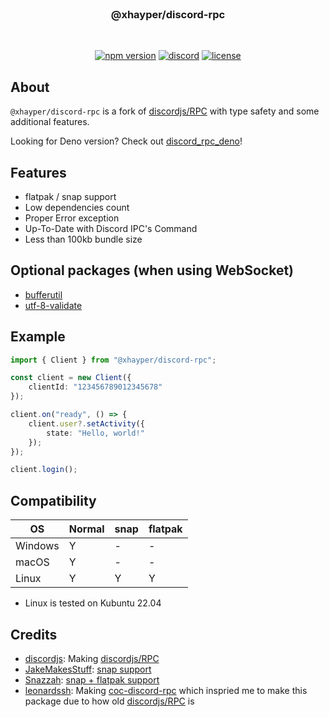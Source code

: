 <!-- markdownlint-disable -->
<div align="center">
    <br />
    <h3>@xhayper/discord-rpc</h3>
    <br />
    <p>
        <a href="https://www.npmjs.com/package/@xhayper/discord-rpc" target="_blank"><img src="https://img.shields.io/npm/v/@xhayper/discord-rpc.svg" alt="npm version"/></a>
        <a href="https://discord.com/invite/xTAR8nUs2g" target="_blank"><img src="https://img.shields.io/discord/965168309731487805.svg" alt="discord"/></a>
        <a href="https://github.com/xhayper/discord-rpc/blob/main/LICENSE" target="_blank"><img src="https://img.shields.io/github/license/xhayper/discord-rpc.svg" alt="license"/></a>
    </p>
</div>
<!-- markdownlint-enable -->

## About

`@xhayper/discord-rpc` is a fork of [discordjs/RPC](https://github.com/discordjs/RPC) with type safety and some additional features.

Looking for Deno version? Check out [discord_rpc_deno](https://github.com/xhayper/discord-rpc-deno)!

## Features

-   flatpak / snap support
-   Low dependencies count
-   Proper Error exception
-   Up-To-Date with Discord IPC's Command
-   Less than 100kb bundle size

## Optional packages (when using WebSocket)

-   [bufferutil](https://www.npmjs.com/package/bufferutil)
-   [utf-8-validate](https://www.npmjs.com/package/utf-8-validate)

## Example

```ts
import { Client } from "@xhayper/discord-rpc";

const client = new Client({
    clientId: "123456789012345678"
});

client.on("ready", () => {
    client.user?.setActivity({
        state: "Hello, world!"
    });
});

client.login();
```

## Compatibility

| OS      | Normal | snap | flatpak |
| ------- | ------ | ---- | ------- |
| Windows | Y      | -    | -       |
| macOS   | Y      | -    | -       |
| Linux   | Y      | Y    | Y       |

-   Linux is tested on Kubuntu 22.04

## Credits

-   [discordjs](https://github.com/discordjs): Making [discordjs/RPC](https://github.com/discordjs/RPC)
-   [JakeMakesStuff](https://github.com/JakeMakesStuff): [snap support](https://github.com/discordjs/RPC/pull/152)
-   [Snazzah](https://github.com/Snazzah): [snap + flatpak support](https://github.com/Snazzah/SublimeDiscordRP/blob/c13e60cdbc5de8147881bb232f2339722c2b46b4/discord_ipc/__init__.py#L208)
-   [leonardssh](https://github.com/leonardssh): Making [coc-discord-rpc](https://github.com/leonardssh/coc-discord-rpc) which inspried me to make this package due to how old [discordjs/RPC](https://github.com/discordjs/RPC) is
